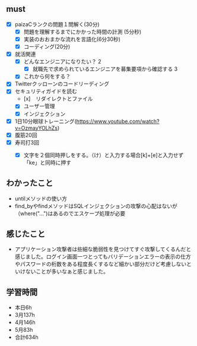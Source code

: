 

## must
- [x] paizaCランクの問題１問解く(30分)
  - [x] 問題を理解するまでにかかった時間の計測 (5分秒)
  - [x] 実装のおおまかな流れを言語化(6分30秒)
  - [x] コーディング(20分) 
- [x] 就活関連  
  - [x] どんなエンジニアになりたい？   2 
    - [x] 就職先で求められているエンジニアを募集要項から確認する 3
  - [x] これから何をする？
- [x] Twitterクッローンのコードリーディング
- [x] セキュリティガイドを読む  
  - [x]　リダイレクトとファイル
  - [x] ユーザー管理
  - [x] インジェクション
  
- [x] 1日10分眼球トレーニング(https://www.youtube.com/watch?v=OzmayYOLhZs)
- [x] 腹筋20回
- [x] 寿司打3回
  - [x] 文字を２個同時押しをする。（け）と入力する場合[k]+[e]と入力せず「ke」と同時に押す



## わかったこと
- untilメソッドの使い方
- find_byやfindメソッドはSQLインジェクションの攻撃の心配はないが（where("...")はあるのでエスケープ処理が必要


## 感じたこと
- アプリケーション攻撃者は些細な脆弱性を見つけてすぐ攻撃してくるんだと感じました。ログイン画面一つとってもバリデーションエラーの表示の仕方やパスワードの桁数をある程度長くするなど細かい部分だけど考慮しないといけないことが多いなぁと感じました。


## 学習時間
  - 本日6h
  - 3月137h
  - 4月146h
  - 5月83h
  - 合計634h
    
